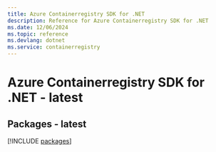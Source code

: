 ```yaml
---
title: Azure Containerregistry SDK for .NET
description: Reference for Azure Containerregistry SDK for .NET
ms.date: 12/06/2024
ms.topic: reference
ms.devlang: dotnet
ms.service: containerregistry
---
```

# Azure Containerregistry SDK for .NET - latest
## Packages - latest
[!INCLUDE [packages](containerregistry-index.md)]